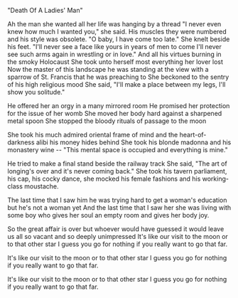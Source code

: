 "Death Of A Ladies' Man"

Ah the man she wanted all her life was hanging by a thread
"I never even knew how much I wanted you," she said.
His muscles they were numbered and his style was obsolete.
"O baby, I have come too late." She knelt beside his feet.
"I'll never see a face like yours in years of men to come
I'll never see such arms again in wrestling or in love."
And all his virtues burning in the smoky Holocaust
She took unto herself most everything her lover lost
Now the master of this landscape he was standing at the view
with a sparrow of St. Francis that he was preaching to
She beckoned to the sentry of his high religious mood
She said, "I'll make a place between my legs,
I'll show you solitude."

He offered her an orgy in a many mirrored room
He promised her protection for the issue of her womb
She moved her body hard against a sharpened metal spoon
She stopped the bloody rituals of passage to the moon

She took his much admired oriental frame of mind
and the heart-of-darkness alibi his money hides behind
She took his blonde madonna and his monastery wine --
"This mental space is occupied and everything is mine."

He tried to make a final stand beside the railway track
She said, "The art of longing's over and it's never coming back."
She took his tavern parliament, his cap, his cocky dance,
she mocked his female fashions and his working-class moustache.

The last time that I saw him he was trying hard to get
a woman's education but he's not a woman yet
And the last time that I saw her she was living with some boy
who gives her soul an empty room and gives her body joy.

So the great affair is over but whoever would have guessed
it would leave us all so vacant and so deeply unimpressed
It's like our visit to the moon or to that other star
I guess you go for nothing if you really want to go that far.

It's like our visit to the moon or to that other star
I guess you go for nothing if you really want to go that far.

It's like our visit to the moon or to that other star
I guess you go for nothing if you really want to go that far.
